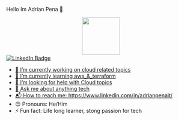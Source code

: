 Hello Im Adrian Pena 👋

<div id="header" align="center">
  <img src="https://giphy.com/embed/WFZvB7VIXBgiz3oDXE" width="100"/>
</div>

<div id="badges">
  <a href="https://www.linkedin.com/in/adrianpenait/">
    <img src="https://img.shields.io/badge/LinkedIn-blue?style=for-the-badge&logo=linkedin&logoColor=white" alt="LinkedIn Badge"/>
</div>

- 🔭 I’m currently working on cloud related topics
- 🌱 I’m currently learning aws_&_terraform
- 🤔 I’m looking for help with Cloud topics
- 💬 Ask me about anything tech
- 📬 How to reach me: https://www.linkedin.com/in/adrianpenait/
- 😊 Pronouns: He/Him
- ⚡ Fun fact: Life long learner, stong passion for tech



